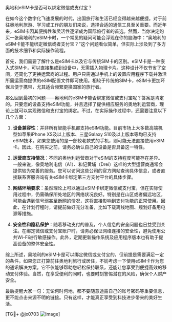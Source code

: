 奥地利eSIM卡是否可以绑定微信或支付宝？

在如今这个数字化飞速发展的时代，出国旅行和生活已经变得越来越便捷。对于前往奥地利旅游、学习或工作的朋友们来说，选择合适的通信工具至关重要。而近年来，eSIM卡因其便携性和灵活性逐渐成为国际旅行者的首选。然而，当你决定购买一张奥地利的eSIM卡时，一个常见的疑问可能会浮现在你的脑海中：“奥地利的eSIM卡能不能绑定微信或者支付宝？”这个问题看似简单，但实际上涉及到了多方面的技术细节和实际操作流程。

首先，我们需要了解什么是eSIM卡以及它与传统SIM卡的区别。eSIM卡是一种嵌入式SIM卡，可以直接集成到设备中，无需插入物理卡片。这种设计不仅节省了空间，还简化了更换运营商的过程。用户只需通过手机上的设置应用程序下载并激活所需运营商提供的eSIM配置文件即可使用。相较于传统的SIM卡，eSIM卡更加环保且便于携带，尤其适合频繁更换国家的旅行者。

那么回到最初的问题——奥地利的eSIM卡能否绑定微信或支付宝呢？答案是肯定的。只要您的设备支持eSIM功能，并且选择了提供相应服务的奥地利运营商，理论上就可以实现微信和支付宝的绑定。不过，在实际操作过程中，还需要注意以下几个方面：

1. **设备兼容性**：并非所有智能手机都支持eSIM功能。目前市场上大多数高端机型如苹果iPhone XS及以上版本、三星Galaxy S10及以上版本等均已支持eSIM技术。如果您使用的是一部较老款式的手机，则可能无法直接使用eSIM卡。因此，在购买之前，请务必确认自己的设备是否具备这一特性。

2. **运营商支持情况**：不同的奥地利运营商对于eSIM的支持程度可能存在差异。一般来说，像奥地利电信（A1）、和记黄埔（Drei）这样的大型运营商通常会提供较为完善的服务。您可以访问这些公司的官方网站查询具体信息，或者直接联系客服咨询有关eSIM卡绑定第三方支付平台的具体步骤。

3. **网络环境要求**：虽然理论上可以通过eSIM卡绑定微信或支付宝，但在实际使用过程中，仍需确保所处地区的网络状况良好。特别是在山区或者偏远地区，可能会遇到信号弱甚至断网的情况，这将直接影响到支付功能的正常使用。因此，在计划行程时，请提前做好充分准备，比如下载离线地图、规划好备用电源等措施。

4. **安全性和隐私保护**：随着移动支付的普及，个人信息的安全问题也日益受到关注。在绑定微信或支付宝账户时，请务必保证网络连接的安全性，避免使用公共Wi-Fi进行敏感操作。此外，定期更新操作系统及应用程序版本也有助于提高设备的整体安全性。

综上所述，奥地利的eSIM卡是可以绑定微信或支付宝的，但前提是需要满足一定的条件。如果您正打算前往奥地利旅行或居住，不妨考虑一下使用eSIM卡作为您的通讯解决方案。它不仅能够帮助您轻松保持联系，还能让您享受到便捷高效的移动支付体验。当然，在享受便利的同时，也要时刻警惕潜在的风险，确保个人财产安全。

最后提醒大家一句：无论何时何地，都不要随意透露自己的账号密码等重要信息，更不能点击来源不明的链接。只有这样，才能真正享受到科技进步带来的美好生活。

[TG💪+ @jx0703 ![Image](https://github.com/user-attachments/assets/dbca1d08-cadb-493c-b0ec-ad6f7a83f270)]